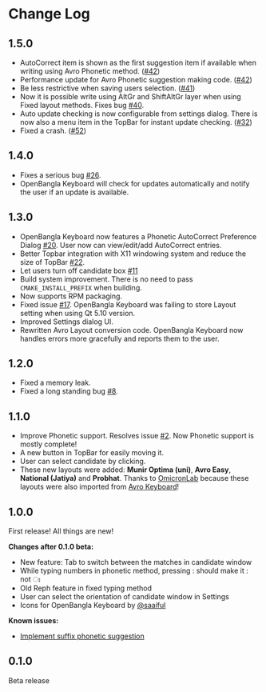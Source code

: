 # Change Log
## 1.5.0
* AutoCorrect item is shown as the first suggestion item if available when writing using Avro Phonetic method. ([#42](https://github.com/OpenBangla/OpenBangla-Keyboard/pull/42))
* Performance update for Avro Phonetic suggestion making code. ([#42](https://github.com/OpenBangla/OpenBangla-Keyboard/pull/42))
* Be less restrictive when saving users selection. ([#41](https://github.com/OpenBangla/OpenBangla-Keyboard/pull/41)) 
* Now it is possible write using AltGr and ShiftAltGr layer when using Fixed layout methods. Fixes bug [#40](https://github.com/OpenBangla/OpenBangla-Keyboard/issues/40).
* Auto update checking is now configurable from settings dialog. There is now also a menu item in the TopBar for instant update checking. ([#32](https://github.com/OpenBangla/OpenBangla-Keyboard/issues/32))
* Fixed a crash. ([#52](https://github.com/OpenBangla/OpenBangla-Keyboard/issues/52))
## 1.4.0
* Fixes a serious bug [#26](https://github.com/OpenBangla/OpenBangla-Keyboard/issues/26).
* OpenBangla Keyboard will check for updates automatically and notify the user if an update is available.
## 1.3.0
* OpenBangla Keyboard now features a Phonetic AutoCorrect Preference Dialog [#20](https://github.com/OpenBangla/OpenBangla-Keyboard/pull/20). User now can view/edit/add AutoCorrect entries.
* Better Topbar integration with X11 windowing system and reduce the size of TopBar [#22](https://github.com/OpenBangla/OpenBangla-Keyboard/pull/22).
* Let users turn off candidate box [#11](https://github.com/OpenBangla/OpenBangla-Keyboard/issues/11)
* Build system improvement. There is no need to pass `CMAKE_INSTALL_PREFIX` when building.
* Now supports RPM packaging.
* Fixed issue [#17](https://github.com/OpenBangla/OpenBangla-Keyboard/issues/17). OpenBangla Keyboard was failing to store Layout setting when using Qt 5.10 version.
* Improved Settings dialog UI.
* Rewritten Avro Layout conversion code. OpenBangla Keyboard now handles errors more gracefully and reports them to the user.

## 1.2.0
* Fixed a memory leak.
* Fixed a long standing bug [#8](https://github.com/OpenBangla/OpenBangla-Keyboard/issues/8).
## 1.1.0
* Improve Phonetic support. Resolves issue [#2](https://github.com/OpenBangla/OpenBangla-Keyboard/issues/2). Now Phonetic support is mostly complete!
* A new button in TopBar for easily moving it.
* User can select candidate by clicking.
* These new layouts were added: **Munir Optima (uni)**, **Avro Easy**, **National (Jatiya)** and **Probhat**. Thanks to [OmicronLab](https://www.omicronlab.com/) because these layouts were also imported from [Avro Keyboard](https://www.omicronlab.com/avro-keyboard.html)!

## 1.0.0
First release! All things are new!

**Changes after 0.1.0 beta:**
* New feature: Tab to switch between the matches in candidate window
* While typing numbers in phonetic method, pressing : should make it : not ঃ
* Old Reph feature in fixed typing method
* User can select the orientation of candidate window in Settings
* Icons for OpenBangla Keyboard by [@saaiful](https://github.com/saaiful)

**Known issues:**
* [Implement suffix phonetic suggestion](https://github.com/OpenBangla/OpenBangla-Keyboard/issues/2)

## 0.1.0
Beta release
